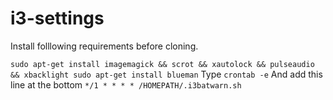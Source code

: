 # i3-settings
Install folllowing requirements before cloning.

` sudo apt-get install imagemagick && scrot && xautolock && pulseaudio && xbacklight
sudo apt-get install blueman
`
Type
`crontab -e`
And add this line at the bottom
`*/1 * * * * /HOMEPATH/.i3batwarn.sh`


